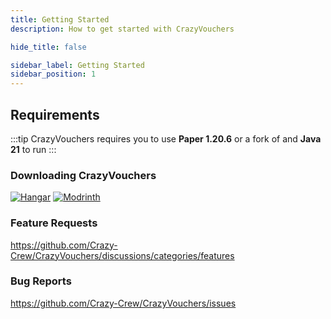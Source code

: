 ```yaml
---
title: Getting Started
description: How to get started with CrazyVouchers

hide_title: false

sidebar_label: Getting Started
sidebar_position: 1
---
```

## Requirements
:::tip
CrazyVouchers requires you to use **Paper 1.20.6** or a fork of and **Java 21** to run
:::

### Downloading CrazyVouchers
[![Hangar](https://raw.githubusercontent.com/intergrav/devins-badges/v3/assets/cozy-minimal/available/hangar_64h.png)](https://hangar.papermc.io/CrazyCrew/CrazyVouchers)
[![Modrinth](https://raw.githubusercontent.com/intergrav/devins-badges/v3/assets/cozy-minimal/available/modrinth_64h.png)](https://modrinth.com/plugin/crazyvouchers)

### Feature Requests
https://github.com/Crazy-Crew/CrazyVouchers/discussions/categories/features

### Bug Reports
https://github.com/Crazy-Crew/CrazyVouchers/issues